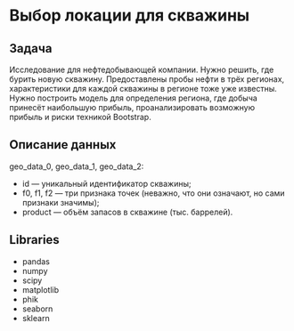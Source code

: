 # Выбор локации для скважины
## Задача
Исследование для нефтедобывающей компании. Нужно решить, где бурить новую скважину. Предоставлены пробы нефти в трёх регионах, характеристики для каждой скважины в регионе тоже уже известны. Нужно построить модель для определения региона, где добыча принесёт наибольшую прибыль, проанализировать возможную прибыль и риски техникой Bootstrap.


## Описание данных
geo_data_0, geo_data_1, geo_data_2:
* id — уникальный идентификатор скважины;
* f0, f1, f2 — три признака точек (неважно, что они означают, но сами признаки значимы);
* product — объём запасов в скважине (тыс. баррелей).

## Libraries

* pandas
* numpy
* scipy
* matplotlib
* phik
* seaborn
* sklearn
